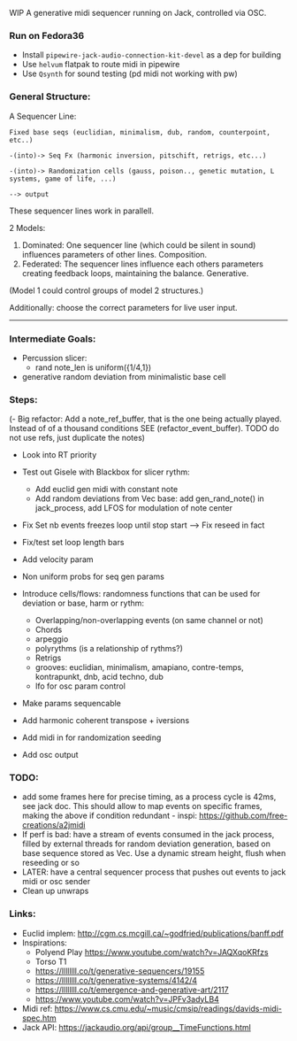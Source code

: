 WIP A generative midi sequencer running on Jack, controlled via OSC.

### Run on Fedora36

- Install `pipewire-jack-audio-connection-kit-devel` as a dep for building
- Use `helvum` flatpak to route midi in pipewire
- Use `Qsynth` for sound testing (pd midi not working with pw)

### General Structure:

A Sequencer Line:

```
Fixed base seqs (euclidian, minimalism, dub, random, counterpoint, etc..)

-(into)-> Seq Fx (harmonic inversion, pitschift, retrigs, etc...)

-(into)-> Randomization cells (gauss, poison.., genetic mutation, L systems, game of life, ...)

--> output
```

These sequencer lines work in parallell.

2 Models:

1. Dominated:
   One sequencer line (which could be silent in sound) influences parameters of other lines. Composition.
2. Federated:
   The sequencer lines influence each others parameters creating feedback loops, maintaining the balance. Generative.

(Model 1 could control groups of model 2 structures.)

Additionally: choose the correct parameters for live user input.

---

### Intermediate Goals:

- Percussion slicer:
  - rand note_len is uniform({1/4,1})
- generative random deviation from minimalistic base cell

### Steps:

(- Big refactor: Add a note_ref_buffer, that is the one being actually played. Instead of of a thousand conditions SEE (refactor_event_buffer). TODO do not use refs, just duplicate the notes)

- Look into RT priority
- Test out Gisele with Blackbox for slicer rythm:
  - Add euclid gen midi with constant note
  - Add random deviations from Vec<Event> base: add gen_rand_note() in jack_process, add LFOS for modulation of note center
- Fix Set nb events freezes loop until stop start --> Fix reseed in fact
- Fix/test set loop length bars
- Add velocity param
- Non uniform probs for seq gen params
- Introduce cells/flows: randomness functions that can be used for deviation or base, harm or rythm:

  - Overlapping/non-overlapping events (on same channel or not)
  - Chords
  - arpeggio
  - polyrythms (is a relationship of rythms?)
  - Retrigs
  - grooves: euclidian, minimalism, amapiano, contre-temps, kontrapunkt, dnb, acid techno, dub
  - lfo for osc param control

- Make params sequencable
- Add harmonic coherent transpose + iversions
- Add midi in for randomization seeding
- Add osc output

### TODO:

- add some frames here for precise timing, as a process cycle is 42ms, see jack doc. This should allow to map events on specific frames, making the above if condition redundant - inspi: https://github.com/free-creations/a2jmidi
- If perf is bad: have a stream of events consumed in the jack process, filled by external threads for random deviation generation, based on base sequence stored as Vec<Event>. Use a dynamic stream height, flush when reseeding or so
- LATER: have a central sequencer process that pushes out events to jack midi or osc sender
- Clean up unwraps

### Links:

- Euclid implem: http://cgm.cs.mcgill.ca/~godfried/publications/banff.pdf
- Inspirations:
  - Polyend Play https://www.youtube.com/watch?v=JAQXqoKRfzs
  - Torso T1
  - https://llllllll.co/t/generative-sequencers/19155
  - https://llllllll.co/t/generative-systems/4142/4
  - https://llllllll.co/t/emergence-and-generative-art/2117
  - https://www.youtube.com/watch?v=JPFv3adyLB4
- Midi ref: https://www.cs.cmu.edu/~music/cmsip/readings/davids-midi-spec.htm
- Jack API: https://jackaudio.org/api/group__TimeFunctions.html
